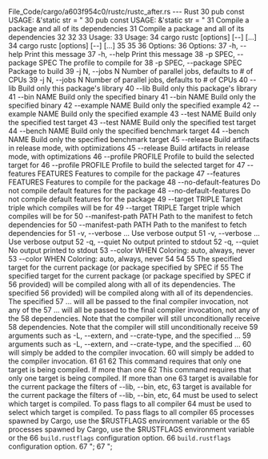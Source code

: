File_Code/cargo/a603f954c0/rustc/rustc_after.rs --- Rust
30 pub const USAGE: &'static str = "                                                                                                                         30 pub const USAGE: &'static str = "
31 Compile a package and all of its dependencies                                                                                                             31 Compile a package and all of its dependencies
32                                                                                                                                                           32 
33 Usage:                                                                                                                                                    33 Usage:
34     cargo rustc [options] [--] [<opts>...]                                                                                                                34     cargo rustc [options] [--] [<opts>...]
35                                                                                                                                                           35 
36 Options:                                                                                                                                                  36 Options:
37     -h, --help               Print this message                                                                                                           37     -h, --help               Print this message
38     -p SPEC, --package SPEC  The profile to compile for                                                                                                   38     -p SPEC, --package SPEC  Package to build
39     -j N, --jobs N           Number of parallel jobs, defaults to # of CPUs                                                                               39     -j N, --jobs N           Number of parallel jobs, defaults to # of CPUs
40     --lib                    Build only this package's library                                                                                            40     --lib                    Build only this package's library
41     --bin NAME               Build only the specified binary                                                                                              41     --bin NAME               Build only the specified binary
42     --example NAME           Build only the specified example                                                                                             42     --example NAME           Build only the specified example
43     --test NAME              Build only the specified test target                                                                                         43     --test NAME              Build only the specified test target
44     --bench NAME             Build only the specified benchmark target                                                                                    44     --bench NAME             Build only the specified benchmark target
45     --release                Build artifacts in release mode, with optimizations                                                                          45     --release                Build artifacts in release mode, with optimizations
46     --profile PROFILE        Profile to build the selected target for                                                                                     46     --profile PROFILE        Profile to build the selected target for
47     --features FEATURES      Features to compile for the package                                                                                          47     --features FEATURES      Features to compile for the package
48     --no-default-features    Do not compile default features for the package                                                                              48     --no-default-features    Do not compile default features for the package
49     --target TRIPLE          Target triple which compiles will be for                                                                                     49     --target TRIPLE          Target triple which compiles will be for
50     --manifest-path PATH     Path to the manifest to fetch dependencies for                                                                               50     --manifest-path PATH     Path to the manifest to fetch dependencies for
51     -v, --verbose ...        Use verbose output                                                                                                           51     -v, --verbose ...        Use verbose output
52     -q, --quiet              No output printed to stdout                                                                                                  52     -q, --quiet              No output printed to stdout
53     --color WHEN             Coloring: auto, always, never                                                                                                53     --color WHEN             Coloring: auto, always, never
54                                                                                                                                                           54 
55 The specified target for the current package (or package specified by SPEC if                                                                             55 The specified target for the current package (or package specified by SPEC if
56 provided) will be compiled along with all of its dependencies. The specified                                                                              56 provided) will be compiled along with all of its dependencies. The specified
57 <opts>... will all be passed to the final compiler invocation, not any of the                                                                             57 <opts>... will all be passed to the final compiler invocation, not any of the
58 dependencies. Note that the compiler will still unconditionally receive                                                                                   58 dependencies. Note that the compiler will still unconditionally receive
59 arguments such as -L, --extern, and --crate-type, and the specified <opts>...                                                                             59 arguments such as -L, --extern, and --crate-type, and the specified <opts>...
60 will simply be added to the compiler invocation.                                                                                                          60 will simply be added to the compiler invocation.
61                                                                                                                                                           61 
62 This command requires that only one target is being compiled. If more than one                                                                            62 This command requires that only one target is being compiled. If more than one
63 target is available for the current package the filters of --lib, --bin, etc,                                                                             63 target is available for the current package the filters of --lib, --bin, etc,
64 must be used to select which target is compiled. To pass flags to all compiler                                                                            64 must be used to select which target is compiled. To pass flags to all compiler
65 processes spawned by Cargo, use the $RUSTFLAGS environment variable or the                                                                                65 processes spawned by Cargo, use the $RUSTFLAGS environment variable or the
66 `build.rustflags` configuration option.                                                                                                                   66 `build.rustflags` configuration option.
67 ";                                                                                                                                                        67 ";

